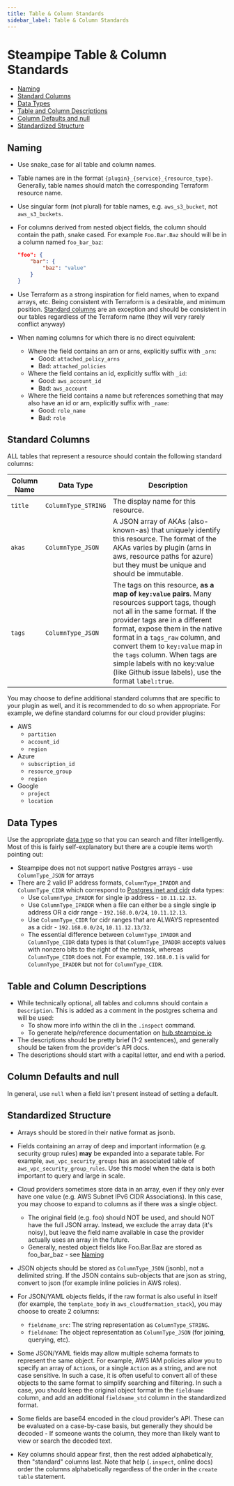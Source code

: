 ```yaml
---
title: Table & Column Standards
sidebar_label: Table & Column Standards
---
```


# Steampipe Table & Column Standards

- [Naming](#naming)
- [Standard Columns](#standard-columns)
- [Data Types](#data-types)
- [Table and Column Descriptions](#table-and-column-descriptions)
- [Column Defaults and null](#column-defaults-and-null)
- [Standardized Structure](#standardized-structure)

## Naming
- Use snake_case for all table and column names.

- Table names are in the format `{plugin}_{service}_{resource_type}`.  Generally, table names should match the corresponding Terraform resource name.

- Use singular form (not plural) for table names, e.g. `aws_s3_bucket`, not `aws_s3_buckets`.

- For columns derived from nested object fields, the column should contain the path, snake cased.  For example `Foo.Bar.Baz` should will be in a column named `foo_bar_baz`:
    ```json
    "foo": {
        "bar": {
            "baz": "value"
        }
    }
    ```

- Use Terraform as a strong inspiration for field names, when to expand arrays, etc. Being consistent with Terraform is a desirable, and minimum position.  [Standard columns](#standard-columns) are an exception and should be consistent in our tables regardless of the Terraform name (they will very rarely conflict anyway)

- When naming columns for which there is no direct equivalent:
    - Where the field contains an arn or arns, explicitly suffix with `_arn`:
        - Good: `attached_policy_arns`
        - Bad: `attached_policies`
    - Where the field contains an id, explicitly suffix with `_id`:
        - Good: `aws_account_id`
        - Bad: `aws_account`
    - Where the field contains a name but references something that may also have an id or arn, explicitly suffix with `_name`:
        - Good: `role_name`
        - Bad: `role`


## Standard Columns
ALL tables that represent a resource should contain the following standard columns:

| Column Name | Data Type | Description
|-|-|-
| `title` | `ColumnType_STRING` | The display name for this resource.
| `akas` | `ColumnType_JSON` | A JSON array of AKAs (also-known-as) that uniquely identify this resource.  The format of the AKAs varies by plugin (arns in aws, resource paths for azure) but they must be unique and should be immutable.
| `tags` | `ColumnType_JSON` | The tags on this resource, **as a map of `key:value` pairs**.  Many resources support tags, though not all in the same format.  If the provider tags are in a different format, expose them in the native format in a `tags_raw` column, and convert them to `key:value` map in the `tags` column.  When tags are simple labels with no key:value (like Github issue labels), use the format `label:true`.


You may choose to define additional standard columns that are specific to your plugin as well, and it is recommended to do so when appropriate.  For example, we define standard columns for our cloud provider plugins:
- AWS
    - `partition`
    - `account_id`
    - `region`
- Azure
    - `subscription_id`
    - `resource_group`
    - `region`
- Google
    - `project`
    - `location`

## Data Types
Use the appropriate <a href="/docs/develop/writing-plugins#column-data-types" target="_blank" rel="noopener">data type</a> so that you can search and filter intelligently.  Most of this is fairly self-explanatory but there are a couple items worth pointing out:
- Steampipe does not not support native Postgres arrays - use `ColumnType_JSON` for arrays
- There are 2 valid IP address formats, `ColumnType_IPADDR` and  `ColumnType_CIDR` which correspond to <a href="https://www.postgresql.org/docs/13/datatype-net-types.html" target="_blank" rel="noopener noreferrer">Postgres inet and cidr</a> data types:
    - Use `ColumnType_IPADDR` for single ip address  - `10.11.12.13`.
    - Use `ColumnType_IPADDR` when a file can either be a single single ip address OR a cidr range - `192.168.0.0/24`, `10.11.12.13`.
    - Use `ColumnType_CIDR` for cidr ranges that are ALWAYS represented as a cidr - `192.168.0.0/24`, `10.11.12.13/32`.
    - The essential difference between `ColumnType_IPADDR` and `ColumnType_CIDR` data types is that `ColumnType_IPADDR` accepts values with nonzero bits to the right of the netmask, whereas `ColumnType_CIDR` does not. For example, `192.168.0.1` is valid for `ColumnType_IPADDR` but not for `ColumnType_CIDR`.


## Table and Column Descriptions
- While technically optional, all tables and columns should contain a `Description`. This is added as a comment in the postgres schema and will be used:
    - To show more info within the cli in the `.inspect` command.
    - To generate help/reference documentation on <a href="https://hub.steampipe.io" target="_blank" rel="noopener">hub.steampipe.io</a>
- The descriptions should be pretty brief (1-2 sentences), and generally should be taken from the provider's API docs.
- The descriptions should start with a capital letter, and end with a period.

## Column Defaults and null
In general, use `null` when a field isn't present instead of setting a default.


## Standardized Structure

- Arrays should be stored in their native format as jsonb.

- Fields containing an array of deep and important information (e.g. security group rules) **may** be expanded into a separate table. For example, `aws_vpc_security_groups` has an associated table of `aws_vpc_security_group_rules`. Use this model when the data is both important to query and large in scale.

- Cloud providers sometimes store data in an array, even if they only ever have one value (e.g. AWS Subnet IPv6 CIDR Associations). In this case, you may choose to expand to columns as if there was a single object.
    - The original field (e.g. foo) should NOT be used, and should NOT have the full JSON array. Instead, we exclude the array data (it's noisy), but leave the field name available in case the provider actually uses an array in the future.
    - Generally, nested object fields like Foo.Bar.Baz are stored as foo_bar_baz - see [Naming](#naming)

- JSON objects should be stored as `ColumnType_JSON` (jsonb), not a delimited string. If the JSON contains sub-objects that are json as string, convert to json (for example inline policies in AWS roles).

- For JSON/YAML objects fields, if the raw format is also useful in itself (for example, the `template_body` in `aws_cloudformation_stack`), you may choose to create 2 columns:
    - `fieldname_src`: The string representation as `ColumnType_STRING`.
    - `fieldname`: The object representation as `ColumnType_JSON` (for joining, querying, etc).

- Some JSON/YAML fields may allow multiple schema formats to represent the same object.  For example, AWS IAM policies allow you to specify an array of `Action`s, or a single `Action` as a string, and are not case sensitive.  In such a case, it is often useful to convert all of these objects to the same format to simplify searching and filtering.  In such a case, you should keep the original object format in the `fieldname` column, and add an additional `fieldname_std` column in the standardized format.

- Some fields are base64 encoded in the cloud provider's API.  These can be evaluated on a case-by-case basis, but generally they should be decoded - If someone wants the column, they more than likely want to view or search the decoded text.

- Key columns should appear first, then the rest added alphabetically, then "standard" columns last.  Note that help  (`.inspect`, online docs) order the columns alphabetically regardless of the order in the `create table` statement.
